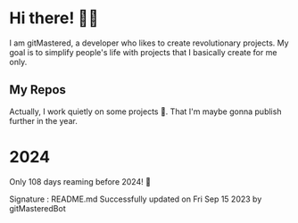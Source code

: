 
# Hi there! 🙋‍♂️
I am gitMastered, a developer who likes to create revolutionary projects.
My goal is to simplify people's life with projects that I basically create for me only.

## My Repos
Actually, I work quietly on some projects 👀. That I'm maybe gonna publish further in the year.

# 2024
Only 108 days reaming before 2024! 🙌

Signature : README.md Successfully updated on Fri Sep 15 2023 by gitMasteredBot

